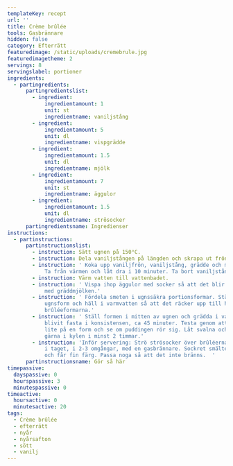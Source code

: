 ```yaml
---
templateKey: recept
url: ''
title: Crème brûlée
tools: Gasbrännare
hidden: false
category: Efterrätt
featuredimage: /static/uploads/cremebrule.jpg
featuredimagetheme: 2
servings: 8
servingslabel: portioner
ingredients:
  - partingredients:
      partingredientslist:
        - ingredient:
            ingredientamount: 1
            unit: st
            ingredientname: vaniljstång
        - ingredient:
            ingredientamount: 5
            unit: dl
            ingredientname: vispgrädde
        - ingredient:
            ingredientamount: 1.5
            unit: dl
            ingredientname: mjölk
        - ingredient:
            ingredientamount: 7
            unit: st
            ingredientname: äggulor
        - ingredient:
            ingredientamount: 1.5
            unit: dl
            ingredientname: strösocker
      partingredientsname: Ingredienser
instructions:
  - partinstructions:
      partinstructionslist:
        - instruction: Sätt ugnen på 150°C.
        - instruction: Dela vaniljstången på längden och skrapa ut fröna.
        - instruction: ' Koka upp vaniljfrön, vaniljstång, grädde och mjölk i en kastrull.
            Ta från värmen och låt dra i 10 minuter. Ta bort vaniljstången.'
        - instruction: Värm vatten till vattenbadet.
        - instruction: ' Vispa ihop äggulor med socker så att det blir fluffigt. Blanda
            med gräddmjölken.'
        - instruction: ' Fördela smeten i ugnssäkra portionsformar. Ställ formarna i en
            ugnsform och häll i varmvatten så att det räcker upp till halva
            brûléeformarna.'
        - instruction: ' Ställ formen i mitten av ugnen och grädda i vattenbad tills de
            blivit fasta i konsistensen, ca 45 minuter. Testa genom att skaka
            lite på en form och se om puddingen rör sig. Låt svalna och ställ
            gärna i kylen i minst 2 timmar.'
        - instruction: 'Inför servering: Strö strösocker över brûléerna och bränn av lite
            i taget, i 2-3 omgångar, med en gasbrännare. Sockret smälter snabbt
            och får fin färg. Passa noga så att det inte bränns.  '
      partinstructionsname: Gör så här
timepassive:
  dayspassive: 0
  hourspassive: 3
  minutespassive: 0
timeactive:
  hoursactive: 0
  minutesactive: 20
tags:
  - Crème brûlée
  - efterrätt
  - nyår
  - nyårsafton
  - sött
  - vanilj
---
```

